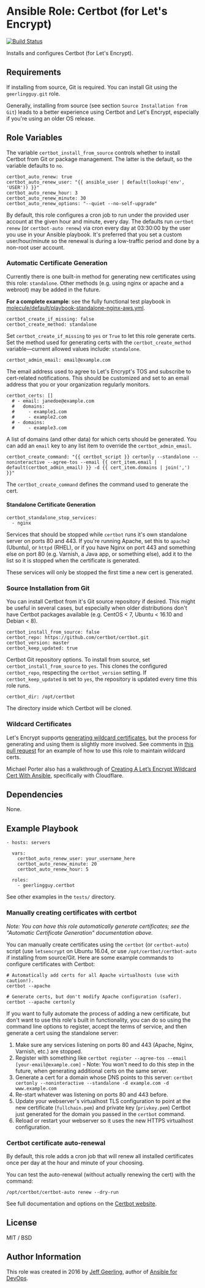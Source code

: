 # Ansible Role: Certbot (for Let's Encrypt)

[![Build Status](https://travis-ci.org/geerlingguy/ansible-role-certbot.svg?branch=master)](https://travis-ci.org/geerlingguy/ansible-role-certbot)

Installs and configures Certbot (for Let's Encrypt).

## Requirements

If installing from source, Git is required. You can install Git using the `geerlingguy.git` role.

Generally, installing from source (see section `Source Installation from Git`) leads to a better experience using Certbot and Let's Encrypt, especially if you're using an older OS release.

## Role Variables

The variable `certbot_install_from_source` controls whether to install Certbot from Git or package management. The latter is the default, so the variable defaults to `no`.

    certbot_auto_renew: true
    certbot_auto_renew_user: "{{ ansible_user | default(lookup('env', 'USER')) }}"
    certbot_auto_renew_hour: 3
    certbot_auto_renew_minute: 30
    certbot_auto_renew_options: "--quiet --no-self-upgrade"

By default, this role configures a cron job to run under the provided user account at the given hour and minute, every day. The defaults run `certbot renew` (or `certbot-auto renew`) via cron every day at 03:30:00 by the user you use in your Ansible playbook. It's preferred that you set a custom user/hour/minute so the renewal is during a low-traffic period and done by a non-root user account.

### Automatic Certificate Generation

Currently there is one built-in method for generating new certificates using this role: `standalone`. Other methods (e.g. using nginx or apache and a webroot) may be added in the future.

**For a complete example**: see the fully functional test playbook in [molecule/default/playbook-standalone-nginx-aws.yml](molecule/default/playbook-standalone-nginx-aws.yml).

    certbot_create_if_missing: false
    certbot_create_method: standalone

Set `certbot_create_if_missing` to `yes` or `True` to let this role generate certs. Set the method used for generating certs with the `certbot_create_method` variable—current allowed values include: `standalone`.

    certbot_admin_email: email@example.com

The email address used to agree to Let's Encrypt's TOS and subscribe to cert-related notifications. This should be customized and set to an email address that you or your organization regularly monitors.

    certbot_certs: []
      # - email: janedoe@example.com
      #   domains:
      #     - example1.com
      #     - example2.com
      # - domains:
      #     - example3.com

A list of domains (and other data) for which certs should be generated. You can add an `email` key to any list item to override the `certbot_admin_email`.

    certbot_create_command: "{{ certbot_script }} certonly --standalone --noninteractive --agree-tos --email {{ cert_item.email | default(certbot_admin_email) }} -d {{ cert_item.domains | join(',') }}"

The `certbot_create_command` defines the command used to generate the cert.

#### Standalone Certificate Generation

    certbot_standalone_stop_services:
      - nginx

Services that should be stopped while `certbot` runs it's own standalone server on ports 80 and 443. If you're running Apache, set this to `apache2` (Ubuntu), or `httpd` (RHEL), or if you have Nginx on port 443 and something else on port 80 (e.g. Varnish, a Java app, or something else), add it to the list so it is stopped when the certificate is generated.

These services will only be stopped the first time a new cert is generated.

### Source Installation from Git

You can install Certbot from it's Git source repository if desired. This might be useful in several cases, but especially when older distributions don't have Certbot packages available (e.g. CentOS < 7, Ubuntu < 16.10 and Debian < 8).

    certbot_install_from_source: false
    certbot_repo: https://github.com/certbot/certbot.git
    certbot_version: master
    certbot_keep_updated: true

Certbot Git repository options. To install from source, set `certbot_install_from_source` to `yes`. This clones the configured `certbot_repo`, respecting the `certbot_version` setting. If `certbot_keep_updated` is set to `yes`, the repository is updated every time this role runs.

    certbot_dir: /opt/certbot

The directory inside which Certbot will be cloned.

### Wildcard Certificates

Let's Encrypt supports [generating wildcard certificates](https://community.letsencrypt.org/t/acme-v2-and-wildcard-certificate-support-is-live/55579), but the process for generating and using them is slightly more involved. See comments in [this pull request](https://github.com/geerlingguy/ansible-role-certbot/pull/60#issuecomment-423919284) for an example of how to use this role to maintain wildcard certs.

Michael Porter also has a walkthrough of [Creating A Let’s Encrypt Wildcard Cert With Ansible](https://www.michaelpporter.com/2018/09/creating-a-wildcard-cert-with-ansible/), specifically with Cloudflare.

## Dependencies

None.

## Example Playbook

    - hosts: servers

      vars:
        certbot_auto_renew_user: your_username_here
        certbot_auto_renew_minute: 20
        certbot_auto_renew_hour: 5

      roles:
        - geerlingguy.certbot

See other examples in the `tests/` directory.

### Manually creating certificates with certbot

_Note: You can have this role automatically generate certificates; see the "Automatic Certificate Generation" documentation above._

You can manually create certificates using the `certbot` (or `certbot-auto`) script (use `letsencrypt` on Ubuntu 16.04, or use `/opt/certbot/certbot-auto` if installing from source/Git. Here are some example commands to configure certificates with Certbot:

    # Automatically add certs for all Apache virtualhosts (use with caution!).
    certbot --apache

    # Generate certs, but don't modify Apache configuration (safer).
    certbot --apache certonly

If you want to fully automate the process of adding a new certificate, but don't want to use this role's built in functionality, you can do so using the command line options to register, accept the terms of service, and then generate a cert using the standalone server:

  1. Make sure any services listening on ports 80 and 443 (Apache, Nginx, Varnish, etc.) are stopped.
  2. Register with something like `certbot register --agree-tos --email [your-email@example.com]`
    - Note: You won't need to do this step in the future, when generating additional certs on the same server.
  3. Generate a cert for a domain whose DNS points to this server: `certbot certonly --noninteractive --standalone -d example.com -d www.example.com`
  4. Re-start whatever was listening on ports 80 and 443 before.
  5. Update your webserver's virtualhost TLS configuration to point at the new certificate (`fullchain.pem`) and private key (`privkey.pem`) Certbot just generated for the domain you passed in the `certbot` command.
  6. Reload or restart your webserver so it uses the new HTTPS virtualhost configuration.

### Certbot certificate auto-renewal

By default, this role adds a cron job that will renew all installed certificates once per day at the hour and minute of your choosing.

You can test the auto-renewal (without actually renewing the cert) with the command:

    /opt/certbot/certbot-auto renew --dry-run

See full documentation and options on the [Certbot website](https://certbot.eff.org/).

## License

MIT / BSD

## Author Information

This role was created in 2016 by [Jeff Geerling](https://www.jeffgeerling.com/), author of [Ansible for DevOps](https://www.ansiblefordevops.com/).
